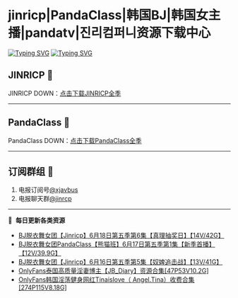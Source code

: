 # jinricp|PandaClass|韩国BJ|韩国女主播|pandatv|진리컴퍼니资源下载中心   
[![Typing SVG](https://readme-typing-svg.herokuapp.com?font=Fira+Code&pause=1000&center=true&vCenter=true&random=true&width=435&lines=所有链接都需要翻墙访问)](https://jinri-cp.neocities.org/free.html)
[![Typing SVG](https://readme-typing-svg.herokuapp.com?font=Fira+Code&pause=1000&center=true&vCenter=true&random=true&width=435&lines=点击进入福利资源下载中心)](https://pandaclass.neocities.org/)
## JINRICP 👋   
JINRICP DOWN：[点击下载JINRICP全季](https://mypikpak.com/s/VODz7HXQoqcX0UrvaXfDtFoPo1)
****
## PandaClass 💯   
PandaClass DOWN：[点击下载PandaClass全季](https://mypikpak.com/s/VOKOTZkoEnkyvCnELVSquM97o1)   
****
## 订阅群组 🔞
1. 电报订阅号[@xjavbus](https://t.me/xjavbus)
2. 电报聊天群[@jinrcp](https://t.me/jinrcp)
**** 
📕 &nbsp;**每日更新各类资源**
<!-- BLOG-POST-LIST:START -->
- [BJ脱衣舞女团【Jinricp】6月18日第五季第6集【真理抽奖日】【14V/42G】](https://fuli.rulel.com/416.html)
- [BJ脱衣舞女团PandaClass【熊猫班】6月17日第五季第1集【新季首播】【12V/39.9G】](https://fuli.rulel.com/415.html)
- [BJ脱衣舞女团【Jinricp】6月16日第五季第5集【奴婢追击战】【13V/41G】](https://fuli.rulel.com/414.html)
- [OnlyFans泰国高质量淫妻博主【JB_Diary】资源合集[47P53V10.2G]](https://fuli.rulel.com/413.html)
- [OnlyFans韩国淫荡健身网红Tinaislove（ Angel.Tina）收费合集[274P115V8.18G]](https://fuli.rulel.com/412.html)
<!-- BLOG-POST-LIST:END -->
